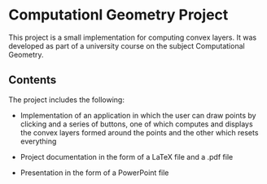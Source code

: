 # Computationl Geometry Project

This project is a small implementation for computing convex layers. It was developed as part of a university course on the subject Computational Geometry.

## Contents

The project includes the following:

- Implementation of an application in which the user can draw points by clicking and a series of buttons, one of which computes and displays the convex layers formed around the points and the other which resets everything

- Project documentation in the form of a LaTeX file and a .pdf file

- Presentation in the form of a PowerPoint file

